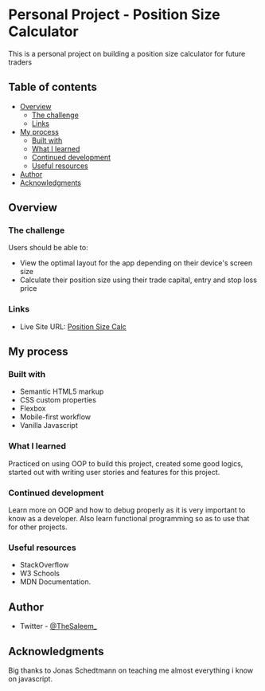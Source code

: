 # Personal Project - Position Size Calculator

This is a personal project on building a position size calculator for future traders

## Table of contents

- [Overview](#overview)
  - [The challenge](#the-challenge)
  - [Links](#links)
- [My process](#my-process)
  - [Built with](#built-with)
  - [What I learned](#what-i-learned)
  - [Continued development](#continued-development)
  - [Useful resources](#useful-resources)
- [Author](#author)
- [Acknowledgments](#acknowledgments)


## Overview

### The challenge

Users should be able to:

- View the optimal layout for the app depending on their device's screen size
- Calculate their position size using their trade capital, entry and stop loss price


### Links

- Live Site URL: [Position Size Calc](https://positioncalc.netlify.app)

## My process

### Built with

- Semantic HTML5 markup
- CSS custom properties
- Flexbox
- Mobile-first workflow
- Vanilla Javascript


### What I learned

Practiced on using OOP to build this project, created some good logics, started out with writing user stories and features for this project. 


### Continued development

Learn more on OOP and how to debug properly as it is very important to know as a developer. Also learn functional programming so as to use that for other projects.

### Useful resources

- StackOverflow
- W3 Schools
- MDN Documentation.


## Author

- Twitter - [@TheSaleem_](https://www.twitter.com/thesaleem_)



## Acknowledgments

Big thanks to Jonas Schedtmann on teaching me almost everything i know on javascript.


